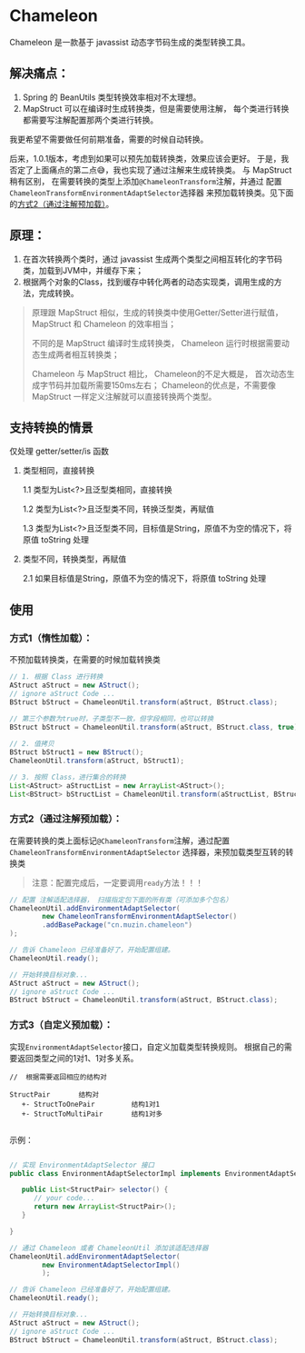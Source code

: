 # Chameleon

Chameleon 是一款基于 javassist 动态字节码生成的类型转换工具。

## 解决痛点：
1. Spring 的 BeanUtils 类型转换效率相对不太理想。
2. MapStruct 可以在编译时生成转换类，但是需要使用注解，
   每个类进行转换都需要写注解配置那两个类进行转换。
   
我更希望不需要做任何前期准备，需要的时候自动转换。

后来，1.0.1版本，考虑到如果可以预先加载转换类，效果应该会更好。
于是，我否定了上面痛点的第二点😅，我也实现了通过注解来生成转换类。
与 MapStruct 稍有区别，
在需要转换的类型上添加`@ChameleonTransform`注解，并通过
配置`ChameleonTransformEnvironmentAdaptSelector`选择器
来预加载转换类。见下面的[方式2（通过注解预加载）](方式2（通过注解预加载）)。

## 原理：
1. 在首次转换两个类时，通过 javassist 生成两个类型之间相互转化的字节码类，加载到JVM中，并缓存下来；
2. 根据两个对象的Class，找到缓存中转化两者的动态实现类，调用生成的方法，完成转换。

> 原理跟 MapStruct 相似，生成的转换类中使用Getter/Setter进行赋值，
> MapStruct 和 Chameleon 的效率相当；
> 
> 不同的是 MapStruct 编译时生成转换类，
> Chameleon 运行时根据需要动态生成两者相互转换类；
> 
> Chameleon 与 MapStruct 相比，
> Chameleon的不足大概是，
> 首次动态生成字节码并加载所需要150ms左右；
> Chameleon的优点是，不需要像 MapStruct 一样定义注解就可以直接转换两个类型。

## 支持转换的情景

仅处理 getter/setter/is 函数 

1. 类型相同，直接转换 
   
   1.1 类型为List<?>且泛型类相同，直接转换
   
   1.2 类型为List<?>且泛型类不同，转换泛型类，再赋值
   
   1.3 类型为List<?>且泛型类不同，目标值是String，原值不为空的情况下，将原值 toString 处理
   
2. 类型不同，转换类型，再赋值
   
    2.1 如果目标值是String，原值不为空的情况下，将原值 toString 处理
   

## 使用

### 方式1（惰性加载）：
不预加载转换类，在需要的时候加载转换类

```java
// 1. 根据 Class 进行转换
AStruct aStruct = new AStruct();
// ignore aStruct Code ...
BStruct bStruct = ChameleonUtil.transform(aStruct, BStruct.class);
 
// 第三个参数为true时，子类型不一致，但字段相同，也可以转换
BStruct bStruct = ChameleonUtil.transform(aStruct, BStruct.class, true);

// 2. 值拷贝
BStruct bStruct1 = new BStruct();
ChameleonUtil.transform(aStruct, bStruct1);

// 3. 按照 Class，进行集合的转换
List<AStruct> aStructList = new ArrayList<AStruct>();
List<BStruct> bStructList = ChameleonUtil.transform(aStructList, BStruct.class);
```

### 方式2（通过注解预加载）：
在需要转换的类上面标记`@ChameleonTransform`注解，通过配置`ChameleonTransformEnvironmentAdaptSelector`
选择器，来预加载类型互转的转换类

> 注意：配置完成后，一定要调用`ready`方法！！！

```java
// 配置 注解适配选择器， 扫描指定包下面的所有类（可添加多个包名）
ChameleonUtil.addEnvironmentAdaptSelector(
        new ChameleonTransformEnvironmentAdaptSelector()
        .addBasePackage("cn.muzin.chameleon")
);

// 告诉 Chameleon 已经准备好了，开始配置组建。
ChameleonUtil.ready();

// 开始转换目标对象...
AStruct aStruct = new AStruct();
// ignore aStruct Code ...
BStruct bStruct = ChameleonUtil.transform(aStruct, BStruct.class);
```

### 方式3（自定义预加载）：
实现`EnvironmentAdaptSelector`接口，自定义加载类型转换规则。
根据自己的需要返回类型之间的1对1、1对多关系。


```
//  根据需要返回相应的结构对

StructPair       结构对
   +- StructToOnePair         结构1对1
   +- StructToMultiPair       结构1对多
   
```

示例：

```java

// 实现 EnvironmentAdaptSelector 接口
public class EnvironmentAdaptSelectorImpl implements EnvironmentAdaptSelector {

   public List<StructPair> selector() {
      // your code...
      return new ArrayList<StructPair>();
   }

}

// 通过 Chameleon 或者 ChameleonUtil 添加该适配选择器
ChameleonUtil.addEnvironmentAdaptSelector(
        new EnvironmentAdaptSelectorImpl()
        );

// 告诉 Chameleon 已经准备好了，开始配置组建。
ChameleonUtil.ready();

// 开始转换目标对象...
AStruct aStruct = new AStruct();
// ignore aStruct Code ...
BStruct bStruct = ChameleonUtil.transform(aStruct, BStruct.class);
```